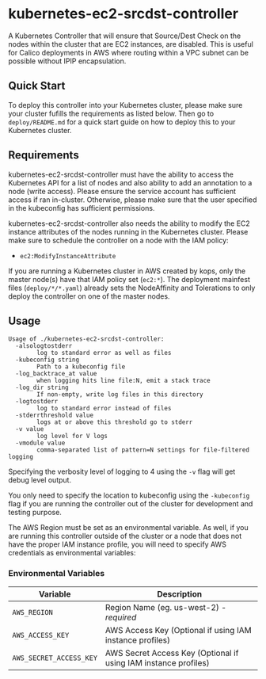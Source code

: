 # kubernetes-ec2-srcdst-controller
A Kubernetes Controller that will ensure that Source/Dest Check on the nodes within the cluster that are EC2 instances, are disabled.
This is useful for Calico deployments in AWS where routing within a VPC subnet can be possible without IPIP encapsulation.

## Quick Start
To deploy this controller into your Kubernetes cluster, please make sure your cluster fufills the requirements as listed below.
Then go to `deploy/README.md` for a quick start guide on how to deploy this to your Kubernetes cluster.


## Requirements
kubernetes-ec2-srcdst-controller must have the ability to access the Kubernetes API for a list of nodes and also ability to add an annotation to a node (write access). Please ensure the service account has sufficient access if ran in-cluster. Otherwise, please make sure that the user specified in the kubeconfig has sufficient permissions.

kubernetes-ec2-srcdst-controller also needs the ability to modify the EC2 instance attributes of the nodes running in the Kubernetes cluster. Please make sure to schedule the controller on a node with the IAM policy:
- `ec2:ModifyInstanceAttribute`

If you are running a Kubernetes cluster in AWS created by kops, only the master node(s) have that IAM policy set (`ec2:*`). The deployment mainfest files  (`deploy/*/*.yaml`) already sets the NodeAffinity and Tolerations to only deploy the controller on one of the master nodes.


## Usage
```
Usage of ./kubernetes-ec2-srcdst-controller:
  -alsologtostderr
        log to standard error as well as files
  -kubeconfig string
        Path to a kubeconfig file
  -log_backtrace_at value
        when logging hits line file:N, emit a stack trace
  -log_dir string
        If non-empty, write log files in this directory
  -logtostderr
        log to standard error instead of files
  -stderrthreshold value
        logs at or above this threshold go to stderr
  -v value
        log level for V logs
  -vmodule value
        comma-separated list of pattern=N settings for file-filtered logging
```
Specifying the verbosity level of logging to 4 using the `-v` flag will get debug level output.

You only need to specify the location to kubeconfig using the `-kubeconfig` flag if you are running the controller out of the cluster for development and testing purpose.

The AWS Region must be set as an environmental variable. As well, if you are running this controller outside of the cluster or a node that does not have the proper IAM instance profile, you will need to specify AWS credentials as environmental variables:

### Environmental Variables
Variable                       | Description
------------------------------ | ----------
`AWS_REGION`                   | Region Name (eg. us-west-2) - *required*
`AWS_ACCESS_KEY`               | AWS Access Key (Optional if using IAM instance profiles)
`AWS_SECRET_ACCESS_KEY`        | AWS Secret Access Key (Optional if using IAM instance profiles)


